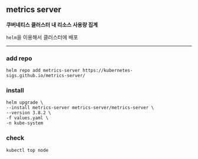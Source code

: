 ## metrics server

**쿠버네티스 클러스터 내 리소스 사용량 집계**

`helm`을 이용해서 클러스터에 배포

---

### add repo
```shell
helm repo add metrics-server https://kubernetes-sigs.github.io/metrics-server/
```

### install
```shell
helm upgrade \
--install metrics-server metrics-server/metrics-server \
--version 3.8.2 \
-f values.yaml \
-n kube-system
```

### check
```shell
kubectl top node
```